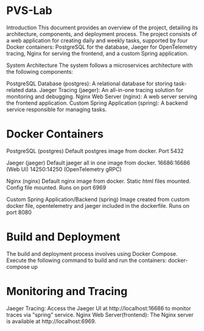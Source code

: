 # PVS-Lab

Introduction
This document provides an overview of the project, detailing its architecture, components, and deployment process. The project consists of a web application for creating daily and weekly tasks, supported by four Docker containers: PostgreSQL for the database, Jaeger for OpenTelemetry tracing, Nginx for serving the frontend, and a custom Spring application.

System Architecture
The system follows a microservices architecture with the following components:

PostgreSQL Database (postgres): A relational database for storing task-related data.
Jaeger Tracing (jaeger): An all-in-one tracing solution for monitoring and debugging.
Nginx Web Server (nginx): A web server serving the frontend application.
Custom Spring Application (spring): A backend service responsible for managing tasks.

# Docker Containers
PostgreSQL (postgres)
Default postgres image from docker.
Port 5432

Jaeger (jaeger)
Default jaeger all in one image from docker.
16686:16686 (Web UI)
14250:14250 (OpenTelemetry gRPC)

Nginx (nginx)
Default nginx image from docker. Static html files mounted. Config file mounted.
Runs on port 6969

Custom Spring Application/Backend (spring)
Image created from custom docker file, opentelemetry and jaeger included in the dockerfile.
Runs on port 8080


# Build and Deployment
The build and deployment process involves using Docker Compose. Execute the following command to build and run the containers:
docker-compose up

# Monitoring and Tracing
Jaeger Tracing: Access the Jaeger UI at http://localhost:16686 to monitor traces via "spring" service.
Nginx Web Server(frontend): The Nginx server is available at http://localhost:6969.
